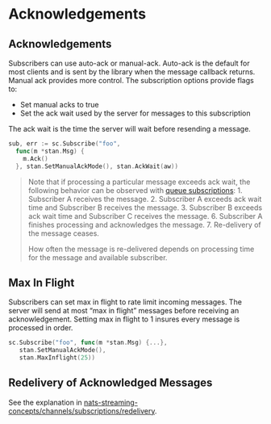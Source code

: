 # Acknowledgements

## Acknowledgements

Subscribers can use auto-ack or manual-ack. Auto-ack is the default for most clients and is sent by the library when the message callback returns. Manual ack provides more control. The subscription options provide flags to:

* Set manual acks to true
* Set the ack wait used by the server for messages to this subscription

The ack wait is the time the server will wait before resending a message.

```go
sub, err := sc.Subscribe("foo",
  func(m *stan.Msg) {
    m.Ack()
  }, stan.SetManualAckMode(), stan.AckWait(aw))
```

> Note that if processing a particular message exceeds ack wait, the following behavior can be observed with [queue subscriptions](queues.md): 1. Subscriber A receives the message. 2. Subscriber A exceeds ack wait time and Subscriber B receives the message. 3. Subscriber B exceeds ack wait time and Subscriber C receives the message. 6. Subscriber A finishes processing and acknowledges the message. 7. Re-delivery of the message ceases.
>
> How often the message is re-delivered depends on processing time for the message and available subscriber.

## Max In Flight

Subscribers can set max in flight to rate limit incoming messages. The server will send at most “max in flight” messages before receiving an acknowledgement. Setting max in flight to 1 insures every message is processed in order.

```go
sc.Subscribe("foo", func(m *stan.Msg) {...},
   stan.SetManualAckMode(),
   stan.MaxInflight(25))
```

## Redelivery of Acknowledged Messages

See the explanation in [nats-streaming-concepts/channels/subscriptions/redelivery](../nats-streaming-concepts/channels/subscriptions/redelivery.md#redelivery-of-acknowledged-messages).

